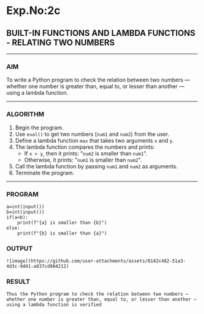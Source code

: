 # Exp.No:2c
## BUILT-IN FUNCTIONS AND LAMBDA FUNCTIONS - RELATING TWO NUMBERS

---

### AIM  
To write a Python program to check the relation between two numbers — whether one number is greater than, equal to, or lesser than another — using a lambda function.

---

### ALGORITHM

1. Begin the program.  
2. Use `eval()` to get two numbers (`num1` and `num2`) from the user.  
3. Define a lambda function `max` that takes two arguments `x` and `y`.  
4. The lambda function compares the numbers and prints:
   - If `x > y`, then it prints: "`num2` is smaller than `num1`".
   - Otherwise, it prints: "`num1` is smaller than `num2`".
5. Call the lambda function by passing `num1` and `num2` as arguments.  
6. Terminate the program.

---

### PROGRAM

```
a=int(input())
b=int(input())
if(a<b):
    print(f"{a} is smaller than {b}")
else:
    print(f"{b} is smaller than {a}")

```

### OUTPUT

```
![image](https://github.com/user-attachments/assets/8142c482-51a3-4d3c-9d41-a837cd904212)

```

### RESULT

```
Thus the Python program to check the relation between two numbers — whether one number is greater than, equal to, or lesser than another — using a lambda function is verified
```
